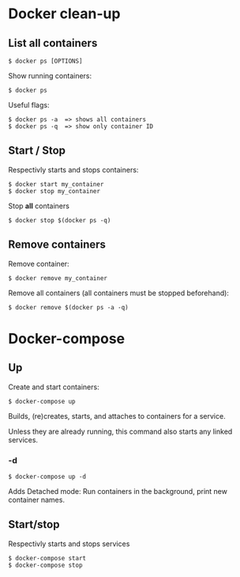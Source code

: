 # Docker clean-up

## List all containers

```
$ docker ps [OPTIONS]
```
Show running containers:
```
$ docker ps
```

Useful flags: 
```
$ docker ps -a  => shows all containers
$ docker ps -q  => show only container ID
```

## Start / Stop

Respectivly starts and stops containers:
```
$ docker start my_container
$ docker stop my_container
```

Stop **all** containers
```
$ docker stop $(docker ps -q)
```

## Remove containers

Remove container:

```
$ docker remove my_container
```

Remove all containers (all containers must be stopped beforehand):
```
$ docker remove $(docker ps -a -q)
```

# Docker-compose

## Up
Create and start containers:
```
$ docker-compose up
```

Builds, (re)creates, starts, and attaches to containers for a service.

Unless they are already running, this command also starts any linked services.

### -d
```
$ docker-compose up -d
```
Adds Detached mode: Run containers in the background,
print new container names.

## Start/stop
Respectivly starts and stops services
```
$ docker-compose start
$ docker-compose stop
```





